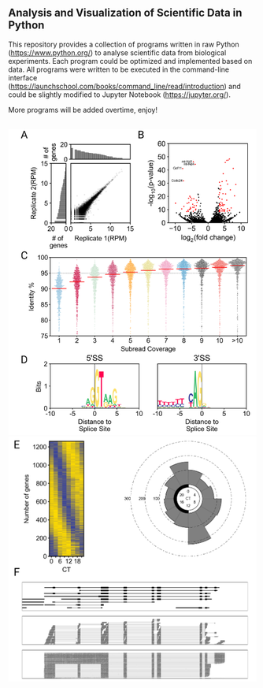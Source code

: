 ## Analysis and Visualization of Scientific Data in Python

This repository provides a collection of programs written in raw Python (https://www.python.org/)
to analyse scientific data from biological experiments. Each program could be optimized and 
implemented based on data. All programs were written to be executed in the command-line interface
(https://launchschool.com/books/command_line/read/introduction) and could be slightly modified to
Jupyter Notebook (https://jupyter.org/).

More programs will be added overtime, enjoy!

<br>
<img src="https://github.com/caeareva/AVSDP/blob/2d767b1b7c1034af4fc4201ed3539f0997729665/summary_figure_1.png"
<br>
<img src="https://github.com/caeareva/AVSDP/blob/2d767b1b7c1034af4fc4201ed3539f0997729665/summary_figure_2.png"
<br>
